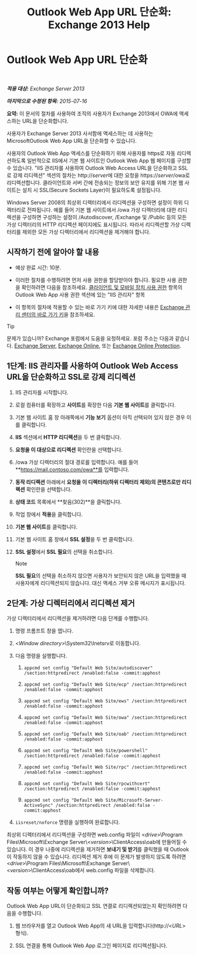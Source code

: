 ﻿---
title: 'Outlook Web App URL 단순화: Exchange 2013 Help'
TOCTitle: Outlook Web App URL 단순화
ms:assetid: 5fb6a873-f3cf-4f82-87d1-2ff6e47a0080
ms:mtpsurl: https://technet.microsoft.com/ko-kr/library/Aa998359(v=EXCHG.150)
ms:contentKeyID: 54651821
ms.date: 05/22/2018
mtps_version: v=EXCHG.150
ms.translationtype: MT
---

# Outlook Web App URL 단순화

 

_**적용 대상:** Exchange Server 2013_

_**마지막으로 수정된 항목:** 2015-07-16_

**요약:**  이 문서의 절차를 사용하여 조직의 사용자가 Exchange 2013에서 OWA에 액세스하는 URL을 단순화합니다.

사용자가 Exchange Server 2013 사서함에 액세스하는 데 사용하는 MicrosoftOutlook Web App URL을 단순화할 수 있습니다.

사용자의 Outlook Web App 액세스를 단순화하기 위해 사용자를 https로 자동 리디렉션하도록 일반적으로 IIS에서 기본 웹 사이트인 Outlook Web App 웹 페이지를 구성할 수 있습니다. "IIS 관리자를 사용하여 Outlook Web Access URL을 단순화하고 SSL로 강제 리디렉션" 섹션의 절차는 http://*server*에 대한 요청을 https://*server*/owa로 리디렉션합니다. 클라이언트와 서버 간에 전송되는 정보의 보안 유지를 위해 기본 웹 사이트는 설치 시 SSL(Secure Sockets Layer)이 필요하도록 설정됩니다.

Windows Server 2008의 최상위 디렉터리에서 리디렉션을 구성하면 설정이 하위 디렉터리로 전파됩니다. 예를 들어 기본 웹 사이트에서 /owa 가상 디렉터리에 대한 리디렉션을 구성하면 구성하는 설정이 /Autodiscover, /Exchange 및 /Public 등의 모든 가상 디렉터리의 HTTP 리디렉션 페이지에도 표시됩니다. 따라서 리디렉션할 가상 디렉터리를 제외한 모든 가상 디렉터리에서 리디렉션을 제거해야 합니다.

## 시작하기 전에 알아야 할 내용

  - 예상 완료 시간: 10분.

  - 이러한 절차를 수행하려면 먼저 사용 권한을 할당받아야 합니다. 필요한 사용 권한을 확인하려면 다음을 참조하세요. [클라이언트 및 모바일 장치 사용 권한](clients-and-mobile-devices-permissions-exchange-2013-help.md) 항목의 Outlook Web App 사용 권한 섹션에 있는 "IIS 관리자" 항목

  - 이 항목의 절차에 적용할 수 있는 바로 가기 키에 대한 자세한 내용은 [Exchange 관리 센터의 바로 가기 키](keyboard-shortcuts-in-the-exchange-admin-center-exchange-online-protection-help.md)을 참조하세요.


> [!TIP]
> 문제가 있습니까? Exchange 포럼에서 도움을 요청하세요. 포럼 주소는 다음과 같습니다. <A href="https://go.microsoft.com/fwlink/p/?linkid=60612">Exchange Server</A>, <A href="https://go.microsoft.com/fwlink/p/?linkid=267542">Exchange Online</A>, 또는 <A href="https://go.microsoft.com/fwlink/p/?linkid=285351">Exchange Online Protection</A>.



## 1단계: IIS 관리자를 사용하여 Outlook Web Access URL을 단순화하고 SSL로 강제 리디렉션

1.  IIS 관리자를 시작합니다.

2.  로컬 컴퓨터를 확장하고 **사이트**를 확장한 다음 **기본 웹 사이트**를 클릭합니다.

3.  기본 웹 사이트 홈 창 아래쪽에서 **기능 보기** 옵션이 아직 선택되어 있지 않은 경우 이를 클릭합니다.

4.  **IIS** 섹션에서 **HTTP 리디렉션**을 두 번 클릭합니다.

5.  **요청을 이 대상으로 리디렉션** 확인란을 선택합니다.

6.  /owa 가상 디렉터리의 절대 경로를 입력합니다. 예를 들어 **https://mail.contoso.com/owa**를 입력합니다.

7.  **동작 리디렉션** 아래에서 **요청을 이 디렉터리(하위 디렉터리 제외)의 콘텐츠로만 리디렉션** 확인란을 선택합니다.

8.  **상태 코드** 목록에서 **찾음(302)**을 클릭합니다.

9.  작업 창에서 **적용**을 클릭합니다.

10. **기본 웹 사이트**를 클릭합니다.

11. 기본 웹 사이트 홈 창에서 **SSL 설정**을 두 번 클릭합니다.

12. **SSL 설정**에서 **SSL 필요**의 선택을 취소합니다.
    

    > [!NOTE]
    > <STRONG>SSL 필요</STRONG>의 선택을 취소하지 않으면 사용자가 보안되지 않은 URL을 입력했을 때 사용자에게 리디렉션되지 않습니다. 대신 액세스 거부 오류 메시지가 표시됩니다.



## 2단계: 가상 디렉터리에서 리디렉션 제거

가상 디렉터리에서 리디렉션을 제거하려면 다음 단계를 수행합니다.

1.  명령 프롬프트 창을 엽니다.

2.  \<*Window directory*\>\\System32\\Inetsrv로 이동합니다.

3.  다음 명령을 실행합니다.
    
    1.  `appcmd set config "Default Web Site/autodiscover" /section:httpredirect /enabled:false -commit:apphost`
    
    2.  `appcmd set config "Default Web Site/ecp" /section:httpredirect /enabled:false -commit:apphost`
    
    3.  `appcmd set config "Default Web Site/ews" /section:httpredirect /enabled:false -commit:apphost`
    
    4.  `appcmd set config "Default Web Site/owa" /section:httpredirect /enabled:false -commit:apphost`
    
    5.  `appcmd set config "Default Web Site/oab" /section:httpredirect /enabled:false -commit:apphost`
    
    6.  `appcmd set config "Default Web Site/powershell" /section:httpredirect /enabled:false -commit:apphost`
    
    7.  `appcmd set config "Default Web Site/rpc" /section:httpredirect /enabled:false -commit:apphost`
    
    8.  `appcmd set config "Default Web Site/rpcwithcert" /section:httpredirect /enabled:false -commit:apphost`
    
    9.  `appcmd set config "Default Web Site/Microsoft-Server-ActiveSync" /section:httpredirect /enabled:false -commit:apphost`

4.  `iisreset/noforce` 명령을 실행하여 완료합니다.

최상위 디렉터리에서 리디렉션을 구성하면 web.config 파일이 \<*drive*\>\\Program Files\\Microsoft\\Exchange Server\\\<*version*\>\\ClientAccess\\oab에 만들어질 수 있습니다. 이 경우 나중에 리디렉션을 제거하면 **보내기 및 받기**를 클릭했을 때 Outlook이 작동하지 않을 수 있습니다. 리디렉션 제거 후에 이 문제가 발생하지 않도록 하려면 \<*drive*\>\\Program Files\\Microsoft\\Exchange Server\\\<*version*\>\\ClientAccess\\oab에서 web.config 파일을 삭제합니다.

## 작동 여부는 어떻게 확인합니까?

Outlook Web App URL이 단순화되고 SSL 연결로 리디렉션되었는지 확인하려면 다음을 수행합니다.

1.  웹 브라우저를 열고 Outlook Web App의 새 URL을 입력합니다(http://\<*URL*\> 형식).

2.  SSL 연결을 통해 Outlook Web App 로그인 페이지로 리디렉션됩니다.

